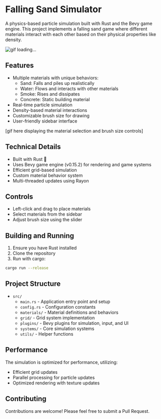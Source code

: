 # Falling Sand Simulator

A physics-based particle simulation built with Rust and the Bevy game engine. This project implements a falling sand game where different materials interact with each other based on their physical properties like density.

![gif loading...](https://cdn.discordapp.com/attachments/1238930240567377992/1345171887281541161/Desktop_2025.03.01_-_02.06.47.01.gif?ex=67c39472&is=67c242f2&hm=0602bbd353dd8d514e10e393472877ffb7c6d02fb7da8ac0cf571461ea25a9c7&)

## Features

- Multiple materials with unique behaviors:
  - Sand: Falls and piles up realistically
  - Water: Flows and interacts with other materials
  - Smoke: Rises and dissipates
  - Concrete: Static building material
- Real-time particle simulation
- Density-based material interactions
- Customizable brush size for drawing
- User-friendly sidebar interface

[gif here displaying the material selection and brush size controls]

## Technical Details

- Built with Rust 🦀
- Uses Bevy game engine (v0.15.2) for rendering and game systems
- Efficient grid-based simulation
- Custom material behavior system
- Multi-threaded updates using Rayon

## Controls

- Left-click and drag to place materials
- Select materials from the sidebar
- Adjust brush size using the slider

## Building and Running

1. Ensure you have Rust installed
2. Clone the repository
3. Run with cargo:
```bash
cargo run --release
```

## Project Structure

- `src/`
  - `main.rs` - Application entry point and setup
  - `config.rs` - Configuration constants
  - `materials/` - Material definitions and behaviors
  - `grid/` - Grid system implementation
  - `plugins/` - Bevy plugins for simulation, input, and UI
  - `systems/` - Core simulation systems
  - `utils/` - Helper functions

## Performance

The simulation is optimized for performance, utilizing:
- Efficient grid updates
- Parallel processing for particle updates
- Optimized rendering with texture updates

## Contributing

Contributions are welcome! Please feel free to submit a Pull Request.
